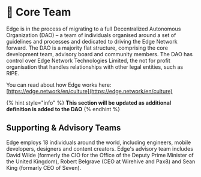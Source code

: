 # 👷 Core Team

Edge is in the process of migrating to a full Decentralized Autonomous Organization (DAO) – a team of individuals organised around a set of guidelines and processes and dedicated to driving the Edge Network forward. The DAO is a majority flat structure, comprising the core development team, advisory board and community members. The DAO has control over Edge Network Technologies Limited, the not for profit organisation that handles relationships with other legal entities, such as RIPE.

You can read about how Edge works here: [https://edge.network/en/culture](https://edge.network/en/culture)

{% hint style="info" %}
**This section will be updated as additional definition is added to the DAO**
{% endhint %}

## Supporting & Advisory Teams

Edge employs 18 individuals around the world, including engineers, mobile developers, designers and content creators. Edge's advisory team includes David Wilde (formerly the CIO for the Office of the Deputy Prime Minister of the United Kingdom), Robert Belgrave (CEO at Wirehive and Pax8) and Sean King (formarly CEO of Seven).
